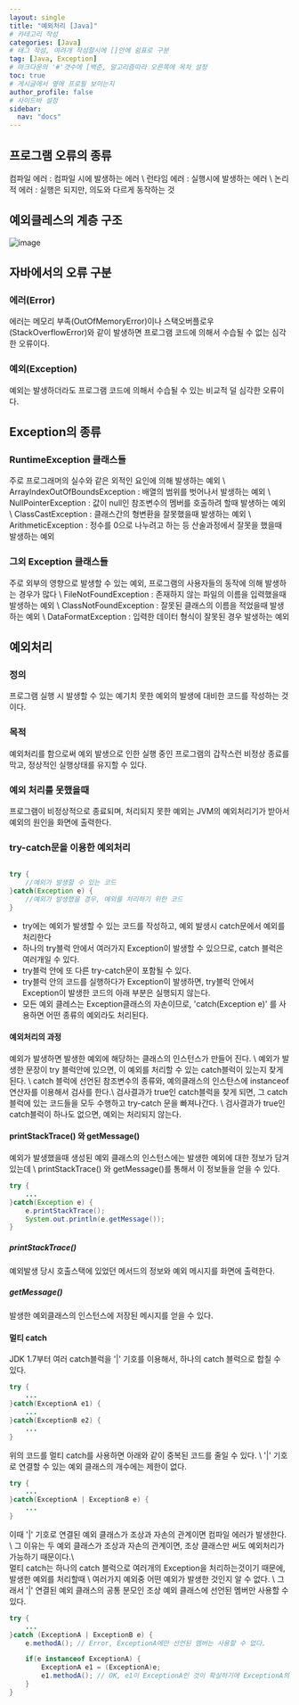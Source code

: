 ```yaml
---
layout: single
title: "예외처리 [Java]"
# 카테고리 작성
categories: [Java]
# 태그 작성, 여려개 작성할시에 []안에 쉼표로 구분
tag: [Java, Exception]
# 마크다운의 '#'갯수에 [백준, 알고리즘따라 오른쪽에 목차 설정
toc: true
# 게시글에서 옆에 프로필 보이는지
author_profile: false
# 사이드바 설정
sidebar:
  nav: "docs"
---
```


## 프로그램 오류의 종류

컴파일 에러 : 컴파일 시에 발생하는 에러 \\
런타임 에러 : 실행시에 발생하는 에러 \\
논리적 에러 : 실행은 되지만, 의도와 다르게 동작하는 것

## 예외클레스의 계층 구조

![image](https://user-images.githubusercontent.com/91146369/199543615-81805d4a-ea3c-40cb-8263-ff828a3faa70.png)

## 자바에서의 오류 구분

### 에러(Error)

에러는 메모리 부족(OutOfMemoryError)이나 스택오버플로우(StackOverflowError)와 같이
발생하면 프로그램 코드에 의해서 수습될 수 없는 심각한 오류이다.

### 예외(Exception)

예외는 발생하더라도 프로그램 코드에 의해서 수습될 수 있는 비교적 덜 심각한 오류이다.

## Exception의 종류

### RuntimeException 클래스들

주로 프로그래머의 실수와 같은 외적인 요인에 의해 발생하는 예외 \\
ArrayIndexOutOfBoundsException : 배열의 범위를 벗어나서 발생하는 예외 \\
NullPointerException : 값이 null인 참조변수의 멤버를 호출하려 할때 발생하는 예외 \\
ClassCastException : 클래스간의 형변환을 잘못했을때 발생하는 예외 \\
ArithmeticException : 정수를 0으로 나누려고 하는 등 산술과정에서 잘못을 했을때 발생하는 예외

### 그외 Exception 클래스들

주로 외부의 영향으로 발생할 수 있는 예외, 프로그램의 사용자들의 동작에 의해 발생하는 경우가 많다 \\
FileNotFoundException : 존재하지 않는 파일의 이름을 입력했을때 발생하는 예외 \\
ClassNotFoundException : 잘못된 클래스의 이름을 적었을때 발생하는 예외 \\
DataFormatException : 입력한 데이터 형식이 잘못된 경우 발생하는 예외

## 예외처리

### 정의

프로그램 실행 시 발생할 수 있는 예기치 못한 예외의 발생에 대비한 코드를 작성하는 것이다.

### 목적

예외처리를 함으로써 예외 발생으로 인한 실행 중인 프로그램의 갑작스런 비정상 종료를 막고, 정상적인 실행상태를 유지할 수 있다.

### 예외 처리를 못했을때

프로그램이 비정상적으로 종료되며, 처리되지 못한 예외는 JVM의 예외처리기가 받아서 예외의 원인을 화면에 출력한다.

### try-catch문을 이용한 예외처리

```java

try {
	//예외가 발생할 수 있는 코드
}catch(Exception e) {
	//예외가 발생했을 경우, 예외를 처리하기 위한 코드
}

```

- try에는 예외가 발생할 수 있는 코드를 작성하고, 예외 발생시 catch문에서 예외를 처리한다
- 하나의 try블럭 안에서 여러가지 Exception이 발생할 수 있으므로, catch 블럭은 여러개일 수 있다.
- try블럭 안에 또 다른 try-catch문이 포함될 수 있다.
- try블럭 안의 코드를 실행하다가 Exception이 발생하면, try블럭 안에서 Exception이 발생한 코드의 아래 부분은 실행되지 않는다.
- 모든 예외 클레스는 Exception클래스의 자손이므로, 'catch(Exception e)' 를 사용하면 어떤 종류의 예외라도 처리된다.

#### 예외처리의 과정

예외가 발생하면 발생한 예외에 해당하는 클래스의 인스턴스가 만들어 진다. \\
예외가 발생한 문장이 try 블럭안에 있으면, 이 예외를 처리할 수 있는 catch블럭이 있는지 찾게된다. \\
catch 블럭에 선언된 참조변수의 종류와, 예의클래스의 인스탄스에 instanceof 연산자를 이용해서 검사를 한다.\\
검사결과가 true인 catch블럭을 찾게 되면, 그 catch블럭에 있는 코드들을 모두 수행하고 try-catch 문을 빠져나간다. \\
검사결과가 true인 catch블럭이 하나도 없으면, 예외는 처리되지 않는다.

#### printStackTrace() 와 getMessage()

예외가 발생했을때 생성된 예외 클래스의 인스턴스에는 발생한 예외에 대한 정보가 담겨있는데 \\
printStackTrace() 와 getMessage()를 통해서 이 정보들을 얻을 수 있다.

```java
try {
	...
}catch(Exception e) {
	e.printStackTrace();
	System.out.println(e.getMessage());
}
```

##### printStackTrace()

예외발생 당시 호출스택에 있었던 메서드의 정보와 예외 메시지를 화면에 출력한다.

##### getMessage()

발생한 예외클래스의 인스턴스에 저장된 메시지를 얻을 수 있다.

#### 멀티 catch

JDK 1.7부터 여러 catch블럭을 '|' 기호를 이용해서, 하나의 catch 블럭으로 합칠 수 있다.

```java
try {
	...
}catch(ExceptionA e1) {
	...
}catch(ExceptionB e2) {
	...
}
```

위의 코드를 멀티 catch를 사용하면 아래와 같이 중복된 코드를 줄일 수 있다. \\
'|' 기호로 연결할 수 있는 예외 클래스의 개수에는 제한이 없다.

```java
try {
	...
}catch(ExceptionA | ExceptionB e) {
	...
}
```

이때 '|' 기호로 연결된 예외 클래스가 조상과 자손의 관계이면 컴파일 에러가 발생한다. \\
그 이유는 두 예외 클래스가 조상과 자손의 관계이면, 조상 클래스만 써도 예외처리가 가능하기 때문이다.\\
<br>
멀티 catch는 하나의 catch 블럭으로 여러개의 Exception을 처리하는것이기 때문에, 발생한 예외를 처리할때 \\
여러가지 예외중 어떤 예외가 발생한 것인지 알 수 없다. \\
그래서 '|' 연결된 예외 클래스의 공통 분모인 조상 예외 클래스에 선언된 멤버만 사용할 수 있다.

```java
try {
	...
}catch (ExceptionA | ExceptionB e) {
	e.methodA(); // Error, ExceptionA에만 선언된 멤버는 사용할 수 없다.

	if(e instanceof ExceptionA) {
		ExceptionA e1 = (ExceptionA)e;
		e1.methodA(); // OK, e1이 ExceptionA인 것이 확실하기에 ExceptionA의 멤버 사용 가능
	}
}
```
